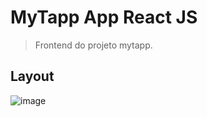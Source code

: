 # MyTapp App React JS
> Frontend do projeto mytapp.


## Layout
![image](https://user-images.githubusercontent.com/50468893/137646659-d47b3b95-659d-45fb-9dbf-37dba84d7587.png)
